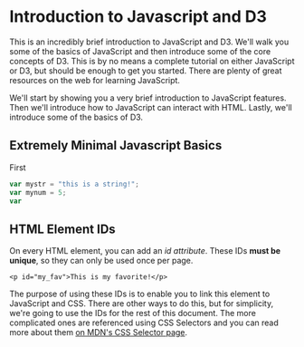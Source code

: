 Introduction to Javascript and D3
=================================

This is an incredibly brief introduction to JavaScript and D3. We'll walk you some of the basics of JavaScript and then introduce some of the core concepts of D3. This is by no means a complete tutorial on either JavaScript or D3, but should be enough to get you started. There are plenty of great resources on the web for learning JavaScript. 

We'll start by showing you a very brief introduction to JavaScript features. Then we'll introduce how to JavaScript can interact with HTML. Lastly, we'll introduce some of the basics of D3. 


Extremely Minimal Javascript Basics
-----------------

First

```js
var mystr = "this is a string!";
var mynum = 5;
var 
```



HTML Element IDs
---------------------------------

On every HTML element, you can add an _id attribute_. These IDs **must be unique**, so they can only be used once per page. 

```markup
<p id="my_fav">This is my favorite!</p>
```

The purpose of using these IDs is to enable you to link this element to JavaScript and CSS. There are other ways to do this, but for simplicity, we're going to use the IDs for the rest of this document. The more complicated ones are referenced using CSS Selectors and you can read more about them [on MDN's CSS Selector page](https://developer.mozilla.org/en-US/docs/Web/Guide/CSS/Getting_started/Selectors). 


